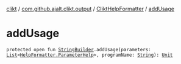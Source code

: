 [clikt](../../index.md) / [com.github.ajalt.clikt.output](../index.md) / [CliktHelpFormatter](index.md) / [addUsage](./add-usage.md)

# addUsage

`protected open fun `[`StringBuilder`](https://kotlinlang.org/api/latest/jvm/stdlib/kotlin.text/-string-builder/index.html)`.addUsage(parameters: `[`List`](https://kotlinlang.org/api/latest/jvm/stdlib/kotlin.collections/-list/index.html)`<`[`HelpFormatter.ParameterHelp`](../-help-formatter/-parameter-help/index.md)`>, programName: `[`String`](https://kotlinlang.org/api/latest/jvm/stdlib/kotlin/-string/index.html)`): `[`Unit`](https://kotlinlang.org/api/latest/jvm/stdlib/kotlin/-unit/index.html)